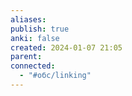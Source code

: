 ```yaml
---
aliases: 
publish: true
anki: false
created: 2024-01-07 21:05
parent: 
connected:
  - "#обс/linking"
---
```
















